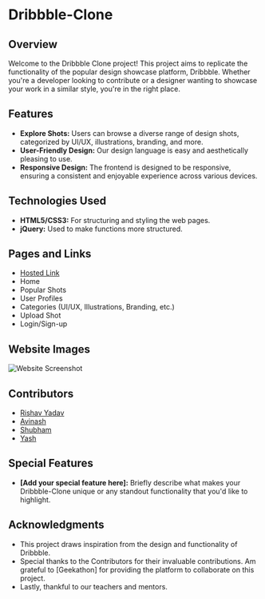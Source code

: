 # Dribbble-Clone

## Overview

Welcome to the Dribbble Clone project! This project aims to replicate the functionality of the popular design showcase platform, Dribbble. Whether you're a developer looking to contribute or a designer wanting to showcase your work in a similar style, you're in the right place.

## Features

- **Explore Shots:** Users can browse a diverse range of design shots, categorized by UI/UX, illustrations, branding, and more.
- **User-Friendly Design:** Our design language is easy and aesthetically pleasing to use.
- **Responsive Design:** The frontend is designed to be responsive, ensuring a consistent and enjoyable experience across various devices.

## Technologies Used

- **HTML5/CSS3:** For structuring and styling the web pages.
- **jQuery:** Used to make functions more structured.

## Pages and Links

- [Hosted Link](https://rishavy.github.io/Dribble/)
- Home
- Popular Shots
- User Profiles
- Categories (UI/UX, Illustrations, Branding, etc.)
- Upload Shot
- Login/Sign-up

## Website Images

![Website Screenshot](path-to-screenshot-image)

## Contributors

- [Rishav Yadav](https://github.com/rishavy)
- [Avinash](link-to-profile)
- [Shubham](link-to-profile)
- [Yash](link-to-profile)

## Special Features

- **[Add your special feature here]:** Briefly describe what makes your Dribbble-Clone unique or any standout functionality that you'd like to highlight.

## Acknowledgments

- This project draws inspiration from the design and functionality of Dribbble.
- Special thanks to the Contributors for their invaluable contributions.
Am grateful to [Geekathon] for providing the platform to collaborate on this project.
- Lastly, thankful to our teachers and mentors.

